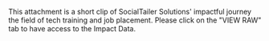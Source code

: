 This attachment is a short clip of SocialTailer Solutions' impactful journey the field of tech training and job placement.
Please click on the "VIEW RAW" tab to have access to the Impact Data.
